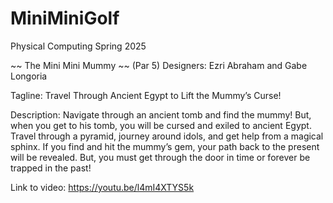 # MiniMiniGolf
Physical Computing Spring 2025


  ~~ The Mini Mini Mummy ~~   (Par 5)
Designers: Ezri Abraham and Gabe Longoria

Tagline: 
Travel Through Ancient Egypt to Lift the Mummy’s Curse!

Description:
Navigate through an ancient tomb and find the mummy! But, when you get to his tomb, you will be cursed and exiled to ancient Egypt.
Travel through a pyramid, journey around idols, and get help from a magical sphinx. If you find and hit the mummy’s gem, your path back to the present will be revealed. But, you must get through the door in time or forever be trapped in the past!


Link to video: https://youtu.be/l4mI4XTYS5k
